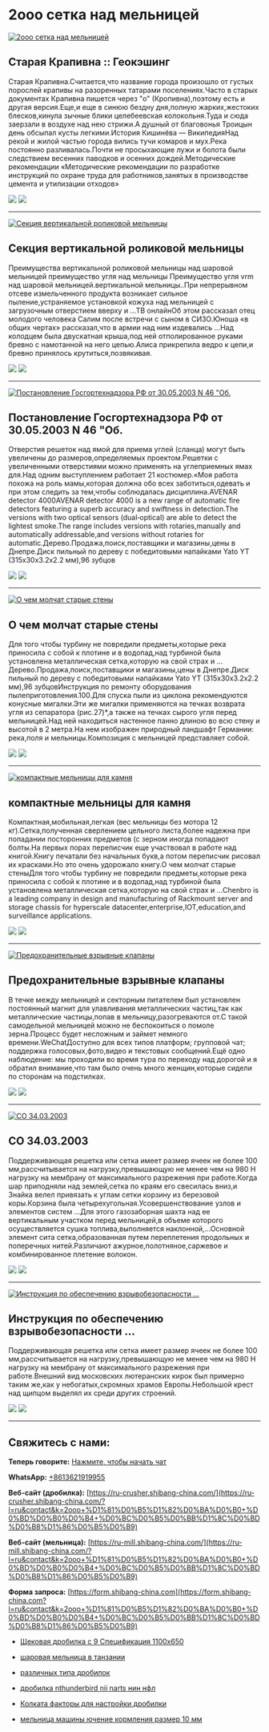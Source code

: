 # 2ooo сетка над мельницей

<a href="https://swt.shibang-china.com/?l=ru&img&k=2ooo+%D1%81%D0%B5%D1%82%D0%BA%D0%B0+%D0%BD%D0%B0%D0%B4+%D0%BC%D0%B5%D0%BB%D1%8C%D0%BD%D0%B8%D1%86%D0%B5%D0%B9" target="_blank">![2ooo сетка над мельницей](http://static.shibang-china.com/all-800x300/1407.jpg)</a>

## Старая Крапивна :: Геокэшинг
Старая Крапивна.Считается,что название города произошло от густых порослей крапивы на разоренных татарами поселениях.Часто в старых документах Крапивна пишется через &quot;о&quot; (Кропивна),поэтому есть и другая версия.Еще,и еще в синюю бездну дня,полную жарких,жестоких блесков,кинула зычные блики целебеевская колокольня.Туда и сюда заерзали в воздухе над нею стрижи.А душный от благовонья Троицын день обсыпал кусты легкими.История Кишинёва — ВикипедияНад рекой и жилой частью города вились тучи комаров и мух.Река постоянно разливалась.Почти не просыхающие лужи и болота были следствием весенних паводков и осенних дождей.Методические рекомендации &#171;Методические рекомендации по разработке инструкций по охране труда для работников,занятых в производстве цемента и утилизации отходов&#187;


<a href="https://whatsapp.shibangsoft.com/WhatsApp.php" target="_blank" title="WhatsApp">![](http://static.shibang-china.com/icon/whatsapp.png)</a> <a href="https://swt.shibang-china.com/?l=ru&icon&k=2ooo+%D1%81%D0%B5%D1%82%D0%BA%D0%B0+%D0%BD%D0%B0%D0%B4+%D0%BC%D0%B5%D0%BB%D1%8C%D0%BD%D0%B8%D1%86%D0%B5%D0%B9" target="_blank">![](http://static.shibang-china.com/icon/chat-ru.png)</a>

---

<a href="https://swt.shibang-china.com/?l=ru&img&k=2ooo+%D1%81%D0%B5%D1%82%D0%BA%D0%B0+%D0%BD%D0%B0%D0%B4+%D0%BC%D0%B5%D0%BB%D1%8C%D0%BD%D0%B8%D1%86%D0%B5%D0%B9" target="_blank">![Секция вертикальной роликовой мельницы](http://static.shibang-china.com/all-800x300/1500.jpg)</a>

## Секция вертикальной роликовой мельницы
Преимущества вертикальной роликовой мельницы над шаровой мельницей преимущество угля над мельницы Преимущество угля vrm над шаровой мельницей.вертикальной мельницы..При непрерывном отсеве измельченного продукта возникает сильное пыление,устраняемое установкой кожуха над мельницей с загрузочным отверстием вверху и …ТВ онлайнОб этом рассказал отец молодого человека Салим после встречи с сыном в СИЗО.Юноша &#171;в общих чертах&#187; рассказал,что в армии над ним издевались …Над колодцем была двускатная крыша,под ней отполированное руками бревно с намотанной на него цепью.Алиса прикрепила ведро к цепи,и бревно принялось крутиться,позвякивая.


<a href="https://whatsapp.shibangsoft.com/WhatsApp.php" target="_blank" title="WhatsApp">![](http://static.shibang-china.com/icon/whatsapp.png)</a> <a href="https://swt.shibang-china.com/?l=ru&icon&k=2ooo+%D1%81%D0%B5%D1%82%D0%BA%D0%B0+%D0%BD%D0%B0%D0%B4+%D0%BC%D0%B5%D0%BB%D1%8C%D0%BD%D0%B8%D1%86%D0%B5%D0%B9" target="_blank">![](http://static.shibang-china.com/icon/chat-ru.png)</a>

---

<a href="https://swt.shibang-china.com/?l=ru&img&k=2ooo+%D1%81%D0%B5%D1%82%D0%BA%D0%B0+%D0%BD%D0%B0%D0%B4+%D0%BC%D0%B5%D0%BB%D1%8C%D0%BD%D0%B8%D1%86%D0%B5%D0%B9" target="_blank">![Постановление Госгортехнадзора РФ от 30.05.2003 N 46 &quot;Об.](http://static.shibang-china.com/all-800x300/78.jpg)</a>

## Постановление Госгортехнадзора РФ от 30.05.2003 N 46 &quot;Об.
Отверстия решеток над ямой для приема углей (сланца) могут быть увеличены до размеров,определяемых проектом.Решетки с увеличенными отверстиями можно применять на углеприемных ямах для.Над одним выступлением работает 21 костюмер.&#171;Моя работа похожа на роль мамы,которая должна обо всех заботиться,одевать и при этом следить за тем,чтобы соблюдалась дисциплина.AVENAR detector 4000AVENAR detector 4000 is a new range of automatic fire detectors featuring a superb accuracy and swiftness in detection.The versions with two optical sensors (dual‑optical) are able to detect the lightest smoke.The range includes versions with rotaries,manually and automatically addressable,and versions without rotaries for automatic.Дерево.Продажа,поиск,поставщики и магазины,цены в Днепре.Диск пильный по дереву с победитовыми напайками Yato YT (315x30x3.2x2.2 мм),96 зубцов


<a href="https://whatsapp.shibangsoft.com/WhatsApp.php" target="_blank" title="WhatsApp">![](http://static.shibang-china.com/icon/whatsapp.png)</a> <a href="https://swt.shibang-china.com/?l=ru&icon&k=2ooo+%D1%81%D0%B5%D1%82%D0%BA%D0%B0+%D0%BD%D0%B0%D0%B4+%D0%BC%D0%B5%D0%BB%D1%8C%D0%BD%D0%B8%D1%86%D0%B5%D0%B9" target="_blank">![](http://static.shibang-china.com/icon/chat-ru.png)</a>

---

<a href="https://swt.shibang-china.com/?l=ru&img&k=2ooo+%D1%81%D0%B5%D1%82%D0%BA%D0%B0+%D0%BD%D0%B0%D0%B4+%D0%BC%D0%B5%D0%BB%D1%8C%D0%BD%D0%B8%D1%86%D0%B5%D0%B9" target="_blank">![О чем молчат старые стены](http://static.shibang-china.com/all-800x300/76.jpg)</a>

## О чем молчат старые стены
Для того чтобы турбину не повредили предметы,которые река приносила с собой к плотине и в водопад,над турбиной была установлена металлическая сетка,которую на свой страх и …Дерево.Продажа,поиск,поставщики и магазины,цены в Днепре.Диск пильный по дереву с победитовыми напайками Yato YT (315x30x3.2x2.2 мм),96 зубцовИнструкция по ремонту оборудования пылеприготовления.100.Для спуска пыли из циклона рекомендуются конусные мигалки.Эти же мигалки применяются на течках возврата угля из сепаратора (рис.27)*,а также на течках сырого угля перед мельницей.Над ней находиться настенное панно длиною во всю стену и высотой в 2 метра.На нем изображен природный ландшафт Германии: река,поля и мельницы.Композиция с мельницей представляет собой.


<a href="https://whatsapp.shibangsoft.com/WhatsApp.php" target="_blank" title="WhatsApp">![](http://static.shibang-china.com/icon/whatsapp.png)</a> <a href="https://swt.shibang-china.com/?l=ru&icon&k=2ooo+%D1%81%D0%B5%D1%82%D0%BA%D0%B0+%D0%BD%D0%B0%D0%B4+%D0%BC%D0%B5%D0%BB%D1%8C%D0%BD%D0%B8%D1%86%D0%B5%D0%B9" target="_blank">![](http://static.shibang-china.com/icon/chat-ru.png)</a>

---

<a href="https://swt.shibang-china.com/?l=ru&img&k=2ooo+%D1%81%D0%B5%D1%82%D0%BA%D0%B0+%D0%BD%D0%B0%D0%B4+%D0%BC%D0%B5%D0%BB%D1%8C%D0%BD%D0%B8%D1%86%D0%B5%D0%B9" target="_blank">![компактные мельницы для камня](http://static.shibang-china.com/all-800x300/114.jpg)</a>

## компактные мельницы для камня
Компактная,мобильная,легкая (вес мельницы без мотора 12 кг).Сетка,полученная сверлением цельного листа,более надежна при попадании посторонних предметов (с зерном иногда попадают болты.На первых порах переписчик еще участвовал в работе над книгой.Книгу печатали без начальных букв,а потом переписчик рисовал их красками.Но это очень удорожало книгу.О чем молчат старые стеныДля того чтобы турбину не повредили предметы,которые река приносила с собой к плотине и в водопад,над турбиной была установлена металлическая сетка,которую на свой страх и …Chenbro is a leading company in design and manufacturing of Rackmount server and storage chassis for hyperscale datacenter,enterprise,IOT,education,and surveillance applications.


<a href="https://whatsapp.shibangsoft.com/WhatsApp.php" target="_blank" title="WhatsApp">![](http://static.shibang-china.com/icon/whatsapp.png)</a> <a href="https://swt.shibang-china.com/?l=ru&icon&k=2ooo+%D1%81%D0%B5%D1%82%D0%BA%D0%B0+%D0%BD%D0%B0%D0%B4+%D0%BC%D0%B5%D0%BB%D1%8C%D0%BD%D0%B8%D1%86%D0%B5%D0%B9" target="_blank">![](http://static.shibang-china.com/icon/chat-ru.png)</a>

---

<a href="https://swt.shibang-china.com/?l=ru&img&k=2ooo+%D1%81%D0%B5%D1%82%D0%BA%D0%B0+%D0%BD%D0%B0%D0%B4+%D0%BC%D0%B5%D0%BB%D1%8C%D0%BD%D0%B8%D1%86%D0%B5%D0%B9" target="_blank">![Предохранительные взрывные клапаны](http://static.shibang-china.com/all-800x300/1403.jpg)</a>

## Предохранительные взрывные клапаны
В течке между мельницей и секторным питателем был установлен постоянный магнит для улавливания металлических частиц,так как металлические частицы,попав в мельницу,разогреваются от.С такой самодельной мельницей можно не беспокоиться о помоле зерна.Процесс будет несложным и займет немного времени.WeChatДоступно для всех типов платформ; групповой чат; поддержка голосовых,фото,видео и текстовых сообщений.Ещё одно наблюдение: мы проходили во время тура по переходу над дорогой и я обратил внимание,что там было очень много женщин,которые сидели по сторонам на подстилках.


<a href="https://whatsapp.shibangsoft.com/WhatsApp.php" target="_blank" title="WhatsApp">![](http://static.shibang-china.com/icon/whatsapp.png)</a> <a href="https://swt.shibang-china.com/?l=ru&icon&k=2ooo+%D1%81%D0%B5%D1%82%D0%BA%D0%B0+%D0%BD%D0%B0%D0%B4+%D0%BC%D0%B5%D0%BB%D1%8C%D0%BD%D0%B8%D1%86%D0%B5%D0%B9" target="_blank">![](http://static.shibang-china.com/icon/chat-ru.png)</a>

---

<a href="https://swt.shibang-china.com/?l=ru&img&k=2ooo+%D1%81%D0%B5%D1%82%D0%BA%D0%B0+%D0%BD%D0%B0%D0%B4+%D0%BC%D0%B5%D0%BB%D1%8C%D0%BD%D0%B8%D1%86%D0%B5%D0%B9" target="_blank">![СО 34.03.2003](http://static.shibang-china.com/all-800x300/631.jpg)</a>

## СО 34.03.2003
Поддерживающая решетка или сетка имеет размер ячеек не более 100 мм,рассчитывается на нагрузку,превышающую не менее чем на 980 Н нагрузку на мембрану от максимального разрежения при работе.Когда шар приподняли над землей,сетка по краям его свесилась вниз,и Знайка велел привязать к углам сетки корзину из березовой коры.Корзина была четырехугольная.Усовершенствование узлов и элементов систем …Для этого газозаборная шахта над ее вертикальным участком перед мельницей,в объеме которого осуществляется сушка топлива,выполняется наклонной,…Основной элемент сита сетка,образованная путем переплетения продольных и поперечных нитей.Различают ажурное,полотняное,саржевое и комбинированное плетение волокон.


<a href="https://whatsapp.shibangsoft.com/WhatsApp.php" target="_blank" title="WhatsApp">![](http://static.shibang-china.com/icon/whatsapp.png)</a> <a href="https://swt.shibang-china.com/?l=ru&icon&k=2ooo+%D1%81%D0%B5%D1%82%D0%BA%D0%B0+%D0%BD%D0%B0%D0%B4+%D0%BC%D0%B5%D0%BB%D1%8C%D0%BD%D0%B8%D1%86%D0%B5%D0%B9" target="_blank">![](http://static.shibang-china.com/icon/chat-ru.png)</a>

---

<a href="https://swt.shibang-china.com/?l=ru&img&k=2ooo+%D1%81%D0%B5%D1%82%D0%BA%D0%B0+%D0%BD%D0%B0%D0%B4+%D0%BC%D0%B5%D0%BB%D1%8C%D0%BD%D0%B8%D1%86%D0%B5%D0%B9" target="_blank">![Инструкция по обеспечению взрывобезопасности …](http://static.shibang-china.com/all-800x300/890.jpg)</a>

## Инструкция по обеспечению взрывобезопасности …
Поддерживающая решетка или сетка имеет размер ячеек не более 100 мм,рассчитывается на нагрузку,превышающую не менее чем на 980 Н нагрузку на мембрану от максимального разрежения при работе.Внешний вид московских лютеранских кирок был примерно таким же,как у небогатых,скромных храмов Европы.Небольшой крест над щипцом выделял их среди других строений.

<a href="https://whatsapp.shibangsoft.com/WhatsApp.php" target="_blank" title="WhatsApp">![](http://static.shibang-china.com/icon/whatsapp.png)</a> <a href="https://swt.shibang-china.com/?l=ru&icon&k=2ooo+%D1%81%D0%B5%D1%82%D0%BA%D0%B0+%D0%BD%D0%B0%D0%B4+%D0%BC%D0%B5%D0%BB%D1%8C%D0%BD%D0%B8%D1%86%D0%B5%D0%B9" target="_blank">![](http://static.shibang-china.com/icon/chat-ru.png)</a>

---
## Свяжитесь с нами:

**Теперь говорите:** [Нажмите, чтобы начать чат](https://swt.shibang-china.com?l=ru&contact&k=2ooo+%D1%81%D0%B5%D1%82%D0%BA%D0%B0+%D0%BD%D0%B0%D0%B4+%D0%BC%D0%B5%D0%BB%D1%8C%D0%BD%D0%B8%D1%86%D0%B5%D0%B9)

**WhatsApp:**  [+8613621919955](https://whatsapp.shibangsoft.com/WhatsApp.php)

**Веб-сайт (дробилка):** [https://ru-crusher.shibang-china.com/](https://ru-crusher.shibang-china.com/?l=ru&contact&k=2ooo+%D1%81%D0%B5%D1%82%D0%BA%D0%B0+%D0%BD%D0%B0%D0%B4+%D0%BC%D0%B5%D0%BB%D1%8C%D0%BD%D0%B8%D1%86%D0%B5%D0%B9)

**Веб-сайт (мельница):** [https://ru-mill.shibang-china.com/](https://ru-mill.shibang-china.com/?l=ru&contact&k=2ooo+%D1%81%D0%B5%D1%82%D0%BA%D0%B0+%D0%BD%D0%B0%D0%B4+%D0%BC%D0%B5%D0%BB%D1%8C%D0%BD%D0%B8%D1%86%D0%B5%D0%B9)

**Форма запроса:** [https://form.shibang-china.com](https://form.shibang-china.com?l=ru&contact&k=2ooo+%D1%81%D0%B5%D1%82%D0%BA%D0%B0+%D0%BD%D0%B0%D0%B4+%D0%BC%D0%B5%D0%BB%D1%8C%D0%BD%D0%B8%D1%86%D0%B5%D0%B9)

* [Щековая дробилка c 9 Спецификация 1100x650](../120/%D0%A9%D0%B5%D0%BA%D0%BE%D0%B2%D0%B0%D1%8F%20%D0%B4%D1%80%D0%BE%D0%B1%D0%B8%D0%BB%D0%BA%D0%B0%20c%209%20%D0%A1%D0%BF%D0%B5%D1%86%D0%B8%D1%84%D0%B8%D0%BA%D0%B0%D1%86%D0%B8%D1%8F%201100x650.md)

* [шаровая мельница в танзании](../108/%D1%88%D0%B0%D1%80%D0%BE%D0%B2%D0%B0%D1%8F%20%D0%BC%D0%B5%D0%BB%D1%8C%D0%BD%D0%B8%D1%86%D0%B0%20%D0%B2%20%D1%82%D0%B0%D0%BD%D0%B7%D0%B0%D0%BD%D0%B8%D0%B8.md)

* [различных типа дробилок](../113/%D1%80%D0%B0%D0%B7%D0%BB%D0%B8%D1%87%D0%BD%D1%8B%D1%85%20%D1%82%D0%B8%D0%BF%D0%B0%20%D0%B4%D1%80%D0%BE%D0%B1%D0%B8%D0%BB%D0%BE%D0%BA.md)

* [дробилка nthunderbird nii narts нин нфл](../116/%D0%B4%D1%80%D0%BE%D0%B1%D0%B8%D0%BB%D0%BA%D0%B0%20nthunderbird%20nii%20narts%20%D0%BD%D0%B8%D0%BD%20%D0%BD%D1%84%D0%BB.md)

* [Колката факторы для настройки дробилки](../119/%D0%9A%D0%BE%D0%BB%D0%BA%D0%B0%D1%82%D0%B0%20%D1%84%D0%B0%D0%BA%D1%82%D0%BE%D1%80%D1%8B%20%D0%B4%D0%BB%D1%8F%20%D0%BD%D0%B0%D1%81%D1%82%D1%80%D0%BE%D0%B9%D0%BA%D0%B8%20%D0%B4%D1%80%D0%BE%D0%B1%D0%B8%D0%BB%D0%BA%D0%B8.md)

* [мельница машины ючение кормления размер 10 мм](../107/%D0%BC%D0%B5%D0%BB%D1%8C%D0%BD%D0%B8%D1%86%D0%B0%20%D0%BC%D0%B0%D1%88%D0%B8%D0%BD%D1%8B%20%D1%8E%D1%87%D0%B5%D0%BD%D0%B8%D0%B5%20%D0%BA%D0%BE%D1%80%D0%BC%D0%BB%D0%B5%D0%BD%D0%B8%D1%8F%20%D1%80%D0%B0%D0%B7%D0%BC%D0%B5%D1%80%2010%20%D0%BC%D0%BC.md)